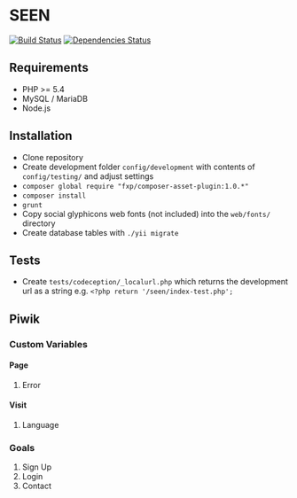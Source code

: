 # SEEN

[![Build Status](https://travis-ci.org/thelfensdrfer/seen.svg)](https://travis-ci.org/thelfensdrfer/seen) [![Dependencies Status](http://depending.in/thelfensdrfer/seen.png)](http://depending.in/thelfensdrfer/seen)

## Requirements

* PHP >= 5.4
* MySQL / MariaDB
* Node.js

## Installation

* Clone repository
* Create development folder `config/development` with contents of `config/testing/` and adjust settings
* `composer global require "fxp/composer-asset-plugin:1.0.*"`
* `composer install`
* `grunt`
* Copy social glyphicons web fonts (not included) into the `web/fonts/` directory
* Create database tables with `./yii migrate`

## Tests

* Create `tests/codeception/_localurl.php` which returns the development url as a string e.g. `<?php return '/seen/index-test.php';`

## Piwik

### Custom Variables

#### Page

1. Error

#### Visit

1. Language

### Goals

1. Sign Up
2. Login
3. Contact
